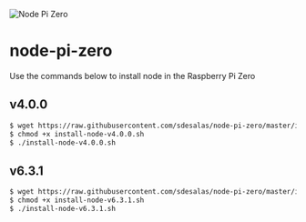 ![Node Pi Zero](https://upload.wikimedia.org/wikipedia/en/thumb/c/cb/Raspberry_Pi_Logo.svg/190px-Raspberry_Pi_Logo.svg.png)

# node-pi-zero

Use the commands below to install node in the Raspberry Pi Zero

## v4.0.0

```sh
$ wget https://raw.githubusercontent.com/sdesalas/node-pi-zero/master/install-node-v4.0.0.sh
$ chmod +x install-node-v4.0.0.sh
$ ./install-node-v4.0.0.sh
```

## v6.3.1

```sh
$ wget https://raw.githubusercontent.com/sdesalas/node-pi-zero/master/install-node-v6.3.1.sh
$ chmod +x install-node-v6.3.1.sh
$ ./install-node-v6.3.1.sh
```
